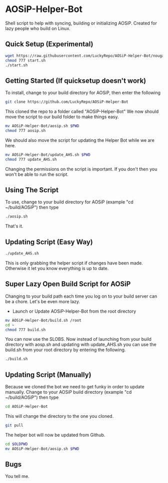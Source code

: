 # AOSiP-Helper-Bot
Shell script to help with syncing, building or initializing AOSiP. Created for lazy people who build on Linux.

Quick Setup (Experimental)
---------------
```bash
wget https://raw.githubusercontent.com/LuckyRepo/AOSiP-Helper-Bot/nougat-mr2/start.sh
chmod 777 start.sh
./start.sh
```

Getting Started (If quicksetup doesn't work)
---------------
To install, change to your build directory for AOSiP, then enter the following
```bash
git clone https://github.com/LuckyRepo/AOSiP-Helper-Bot
```
This cloned the repo to a folder called "AOSiP-Helper-Bot"
We now should move the script to our build folder to make things easy.
```bash
mv AOSiP-Helper-Bot/aosip.sh $PWD
chmod 777 aosip.sh
```
We should also move the script for updating the Helper Bot while we are here.
```bash
mv AOSiP-Helper-Bot/update_AHS.sh $PWD
chmod 777 update_AHS.sh
```

Changing the permissions on the script is important. If you don't then you won't be able to run the script.

Using The Script
---------------
To use, change to your build directory for AOSiP (example "cd ~/build/AOSiP") then type
```bash
./aosip.sh
```

That's it.

Updating Script (Easy Way)
---------------
```bash
./update_AHS.sh
```
This is only grabbing the helper script if changes have been made. Otherwise it let you know everything is up to date.

Super Lazy Open Build Script for AOSiP
---------------
Changing to your build path each time you log on to your build server can be a chore. Let's be even more lazy.
- Launch or Update AOSiP-Helper-Bot from the root directory

```bash
mv AOSiP-Helper-Bot/build.sh /root
cd ~
chmod 777 build.sh
```

You can now use the SLOBS. Now instead of launching from your build directory with aosp.sh and updating with update_AHS.sh you can use the build.sh from your root directory by entering the following.

```bash
./build.sh
```


Updating Script (Manually)
---------------

Because we cloned the bot we need to get funky in order to update manually.
Change to your AOSiP build directory (example "cd ~/build/AOSiP") then type
```bash
cd AOSiP-Helper-Bot
```
This will change the directory to the one you cloned.
```bash
git pull
```
The helper bot will now be updated from Github.
```bash
cd $OLDPWD
mv AOSiP-Helper-Bot/aosip.sh $PWD
```

Bugs
---------------
You tell me.
